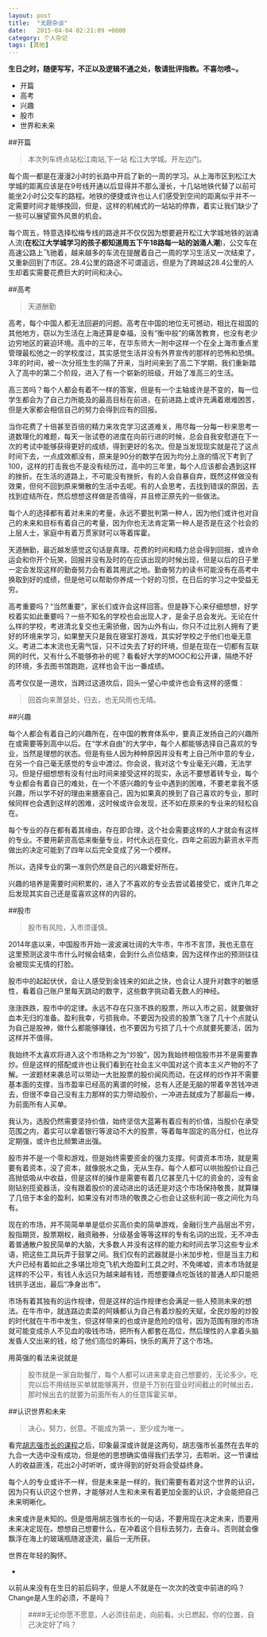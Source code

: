```yaml
---
layout: post
title:  "无题杂谈"
date:   2015-04-04 02:21:09 +0800
category: 个人杂记
tags: [其他]
---
```


**生日之时，随便写写，不正以及逻辑不通之处，敬请批评指教。不喜勿喷~。**

* 开篇
* 高考
* 兴趣
* 股市
* 世界和未来


##开篇

> 本次列车终点站松江南站,下一站 松江大学城。开左边门。  

每个周一都是在漫漫2小时的长路中开启了新的一周的学习。从上海市区到松江大学城的距离应该是在9号线开通以后显得并不那么漫长，十几站地铁代替了以前可能坐2小时公交车的路程。地铁的便捷或许也让人们感受到空间的距离似乎并不一定需要时间才能够挽回，但是，这样的机械式的一站站的停靠，着实让我们缺少了一些可以展望窗外风景的机会。

每个周五，特意选择松梅专线的路途并不仅仅因为想要避开松江大学城地铁的汹涌人流(**在松江大学城学习的孩子都知道周五下午18路每一站的汹涌人潮**)，公交车在高速公路上飞驰着，越来越多的车流在提醒着自己一周的学习生活又一次结束了，又重新回到了市区。28.4公里的路途不可谓遥远，但是为了跨越这28.4公里的人生却着实需要花费巨大的时间和决心。

##高考

>天道酬勤

高考，每个中国人都无法回避的问题。高考在中国的地位无可撼动，相比在祖国的其他地方，窃以为生活在上海还算是幸福，没有“衡中般”的痛苦教育，也没有老少边穷地区的窘迫环境。高中的三年，在华东师大一附中这样一个在全上海市重点里管理最松弛之一的学校度过，其实感觉生活并没有外界宣传的那样的恐怖和恐惧。3年的时间，被一次分班生生的隔了开来，当时间来到了高二下学期，我们重新踏入了高中的第二个阶段，进入了有一个崭新的班级，开始了准高三的生活。

高三苦吗？每个人都会有着不一样的答案，但是有一个主轴或许是不变的，每一位学生都会为了自己力所能及的最高目标在前进，在前进路上或许充满着艰难困苦，但是大家都会相信自己的努力会得到应有的回报。

当你花费了十倍甚至百倍的精力来攻克学习这道难关，用尽每一分每一秒来思考一道数理化的难题，每天一张试卷的进度在向前行进的时候，总会自我安慰道在下一次的考试中能够获得更好的成绩，得到更好的名次。但是当发现现实就是花了这点时间下去，一点成效都没有，原来是90分的数学在因为均分上涨的情况下考到了100，这样的打击我也不是没有经历过，高中的三年里，每个人应该都会遇到这样的挫折。在生活的道路上，不可能没有挫折，有的人会自暴自弃，既然这样做没有效果，但何不回到原来懒散的生活中去呢。有的人会思考，去找到错误的原因，去找到症结所在，然后想想这样做是否值得，并且修正原先的一些做法。

每个人的选择都有着对未来的考量，永远不要批判第一种人，因为他们或许也对自己的未来和目标有着自己的考量，因为你也无法肯定第一种人是否是在这个社会的上层人士，家庭中有着万贯家财可以等着挥霍。

天道酬勤，最近越发感觉这句话是真理。花费的时间和精力总会得到回报，或许命运会和你开个玩笑，回报并没有及时的在应该出现的时候出现，但是以后的日子里一定会发现这样的勤奋努力会有着其用武之地。勤奋努力的读书可能没有在高考中换取到好的成绩，但是他可以帮助你养成一个好的习惯，在日后的学习之中受益无穷。

高考重要吗？“当然重要”，家长们或许会这样回答。但是静下心来仔细想想，好学校着实如此重要吗？一些不知名的学校也会出现人才，是金子总会发光。无论在什么样的学校，考进清北复交也无需骄傲，因为山外有山，你只不过比别人拥有了更好的环境来学习，如果整天只是我在寝室打游戏，其实好学校之于他们也毫无意义。考进二本末流也无需气馁，只不过失去了好的环境，但是在现在一切都有互联网的时代，又有什么不能够弥补的呢？看看好大学的MOOC和公开课，隔绝不好的环境，多去图书馆跑跑，这样也会干出一番成绩。

高考仅仅是一道坎，当跨过这道坎后，回头一望心中或许也会有这样的感慨：

>回首向来萧瑟处，归去，也无风雨也无晴。

##兴趣

每个人都会有着自己的兴趣所在，在中国的教育体系中，要真正发扬自己的兴趣所在或需要等到高中以后。在“学术自由”的大学中，每个人都能够选择自己喜欢的专业，当然是理想的状态。但是有些人因为种种原因并没有考上自己所中意的专业，在另一个自己毫无感觉的专业中渡过。你会说，我对这个专业毫无兴趣，无法学习。但是仔细想想有没有付出时间来接受这样的现实，永远不要想着转专业，每个专业都会有着自己的难处，在一个不感兴趣的专业中遇到的困难，不要老拿我不感兴趣，所以学不好的理由来搪塞自己，因为如果真的换到了自己喜欢的专业，那时候同样也会遇到这样的困难，这时候或许会发现，还不如在原来的专业来的轻松自在。


每个专业的存在都有着其缘由，存在即合理，这个社会需要这样的人才就会有这样的专业。不要用薪资高低来衡量专业，时代永远在变化，四年之前因为薪资水平而做出的决定可能到了四年以后完全变成了另一个模样。

所以，选择专业的第一准则仍然是自己的兴趣爱好所在。

兴趣的培养是需要时间积累的，进入了不喜欢的专业去尝试着接受它，或许几年之后发现其实自己还是蛮喜欢这样的内容的。

##股市

>股市有风险，入市须谨慎。

2014年底以来，中国股市开始一波波澜壮阔的大牛市，牛市不言顶，我也无意在这里预测这波牛市什么时候会结束，会到什么点位结束，因为这样作出的预测往往会被现实无情的打脸。

股市中的起起伏伏，会让人感受到金钱来的如此之快，也会让人提升对数字的敏感性，看着自己账户里每天跳动的数字，这些数字挑动着无数人的神经。

涨涨跌跌，股市中的定律。永远不存在只涨不跌的股票，所以入市之前，就要做好血本无归的准备。盈利我幸，亏损我命。不要因为投资的股票飞涨了几十个点就认为自己是股神，做什么都能够赚钱，也不要因为亏损了几十个点就要死要活，因为这样并不值得。

我始终不太喜欢将进入这个市场称之为“炒股”，因为我始终相信股市并不是需要靠炒。但是这样的搭配或许也让我们看到在社会主义中国对这个资本主义产物的不了解。一波题材来袭总可以带动一大批股票的股价闻风而动，在这样的炒作并不需要基本面的支撑，当市盈率已经高的离谱的时候，总有人还是无脑的带着辛苦钱冲进去，但很不幸自己没有主力那样的实力带动股价，一冲进去就成为了那最后一棒，为前面所有人买单。

我认为，选股仍然需要坚持价值，始终坚信大蓝筹有着应有的价值，当股价在承受范围之内，着实可以拿着银行等波动不大的股票，等着每年固定的高分红，也比存定期强，或许也比频繁进出强。

股市并不是一个零和游戏，但是始终需要资金的强力支撑。何谓资本市场，就是需要有着资本，没了资本，就像脱水之鱼，无从生存。每个人都可以哄抬股价让自己高抛低吸从中收益，但是这样的操作是需要有着几亿甚至几十亿的资金的，没有金刚钻别揽瓷器活，没有跟着股价的波动进出的话还是对这个市场保持敬畏，就算赚了几倍于本金的盈利，如果没有对市场的敬畏之心也会让这些利润一夜之间化为乌有。

现在的市场，并不简简单单是低价买高价卖的简单游戏，金融衍生产品层出不穷，股指期货，股票期权，融资融券，分级基金等等这样的专有名词的出现，无不冲击着普通散户股民简单的大脑，大多数人并没有这样的能力和时间去学习这些专业术语，把这些工具玩弄于鼓掌之间。我们仅有的武器就是小米加步枪，但是当主力和大户已经有着如此之多堪比坦克飞机大炮盈利工具之时，不免唏嘘，资本市场就是这样的不公平，有钱人永远只为越来越有钱，而想要赚点吃饭钱的普通人却只能把钱拱手送出，最后“净身出市”。

市场有着其独有的运作规律，但是这样的运作规律也会满足一些人预测未来的想法。在牛市中，就连路边卖菜的阿姨都认为自己有着炒股的天赋，全民炒股的炒股的时代就在牛市中发生，但这样带来的也或许是危险的信号，因为范围有限的市场就可能变成杀人不见血的吸钱市场，把所有人都套在高位，然后理性的人拿着头脑发昏人交出来的钱，给了他们高位的筹码，快乐的离开了这个市场。

用英强的看法来说就是
>股市就是一家自助餐厅，每个人都可以进来拿走自己想要的，无论多少。吃完以后不用结账买单就能够离开，但是千万别在营业时间截止的时候出去，那时候出去的就要为前面所有人的任意挥霍买单。


##认识世界和未来

>决心，努力，创意。不能成为第一，至少成为唯一。

看完[胡志强市长的课程](https://www.youtube.com/watch?v=MEoZUcHdox4&list=WL&index=6)之后，印象最深或许就是这两句，胡志强市长虽然在去年的九合一大选中没有成功，但是他的思想确实值得我们去学习，去聆听。这一节课给人的收益匪浅，花出2小时听听，或许得到的好处将会受益终身。

每个人的专业或许不一样，但是未来是一样的，我们需要有着对这个世界的认识，因为只有认识这个世界，才能够对人生和未来有着更加全面的认识，才会能把自己未来明晰化。

未来或许是未知的。但是借用胡志强市长的一句话，不要用现在决定未来，而要用未来决定现在。想想自己想要什么，在冲着这个目标去努力，去奋斗。否则就会像飘浮在海上的玻璃瓶随波逐流，最后一无所获。

世界在年轻的胸怀。



*
以前从来没有在生日的前后码字，但是人不就是在一次次的改变中前进的吗？
Change是人生的必须，不是吗？

>####无论你愿不愿意，人必须往前走，向前看。火已燃起，你的位置，自己决定好了吗？